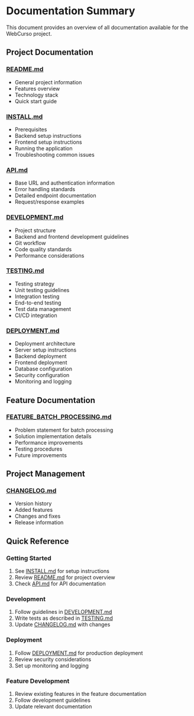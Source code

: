 # Documentation Summary

This document provides an overview of all documentation available for the WebCurso project.

## Project Documentation

### [README.md](README.md)
- General project information
- Features overview
- Technology stack
- Quick start guide

### [INSTALL.md](INSTALL.md)
- Prerequisites
- Backend setup instructions
- Frontend setup instructions
- Running the application
- Troubleshooting common issues

### [API.md](API.md)
- Base URL and authentication information
- Error handling standards
- Detailed endpoint documentation
- Request/response examples

### [DEVELOPMENT.md](DEVELOPMENT.md)
- Project structure
- Backend and frontend development guidelines
- Git workflow
- Code quality standards
- Performance considerations

### [TESTING.md](TESTING.md)
- Testing strategy
- Unit testing guidelines
- Integration testing
- End-to-end testing
- Test data management
- CI/CD integration

### [DEPLOYMENT.md](DEPLOYMENT.md)
- Deployment architecture
- Server setup instructions
- Backend deployment
- Frontend deployment
- Database configuration
- Security configuration
- Monitoring and logging

## Feature Documentation

### [FEATURE_BATCH_PROCESSING.md](FEATURE_BATCH_PROCESSING.md)
- Problem statement for batch processing
- Solution implementation details
- Performance improvements
- Testing procedures
- Future improvements

## Project Management

### [CHANGELOG.md](CHANGELOG.md)
- Version history
- Added features
- Changes and fixes
- Release information

## Quick Reference

### Getting Started
1. See [INSTALL.md](INSTALL.md) for setup instructions
2. Review [README.md](README.md) for project overview
3. Check [API.md](API.md) for API documentation

### Development
1. Follow guidelines in [DEVELOPMENT.md](DEVELOPMENT.md)
2. Write tests as described in [TESTING.md](TESTING.md)
3. Update [CHANGELOG.md](CHANGELOG.md) with changes

### Deployment
1. Follow [DEPLOYMENT.md](DEPLOYMENT.md) for production deployment
2. Review security considerations
3. Set up monitoring and logging

### Feature Development
1. Review existing features in the feature documentation
2. Follow development guidelines
3. Update relevant documentation